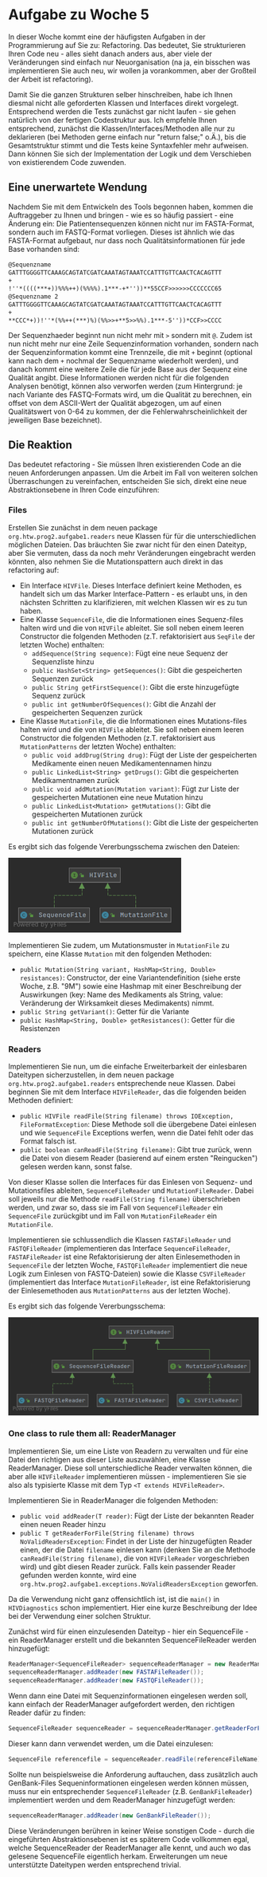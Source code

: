 # Aufgabe zu Woche 5

In dieser Woche kommt eine der häufigsten Aufgaben in der Programmierung auf Sie zu: Refactoring. Das bedeutet, Sie strukturieren Ihren Code neu - alles sieht danach anders aus, aber viele der Veränderungen sind einfach nur Neuorganisation (na ja, ein bisschen was implementieren Sie auch neu, wir wollen ja vorankommen, aber der Großteil der Arbeit ist refactoring).

Damit Sie die ganzen Strukturen selber hinschreiben, habe ich Ihnen diesmal nicht alle geforderten Klassen und Interfaces direkt vorgelegt. Entsprechend werden die Tests zunächst gar nicht laufen - sie gehen natürlich von der fertigen Codestruktur aus. Ich empfehle Ihnen entsprechend, zunächst die Klassen/Interfaces/Methoden alle nur zu deklarieren (bei Methoden gerne einfach nur "return false;" o.Ä.), bis die Gesamtstruktur stimmt und die Tests keine Syntaxfehler mehr aufweisen. Dann können Sie sich der Implementation der Logik und dem Verschieben von existierendem Code zuwenden.

## Eine unerwartete Wendung

Nachdem Sie mit dem Entwickeln des Tools begonnen haben, kommen die Auftraggeber zu Ihnen und bringen - wie es so häufig passiert - eine Änderung ein: Die Patientensequenzen können nicht nur im FASTA-Format, sondern auch im FASTQ-Format vorliegen. Dieses ist ähnlich wie das FASTA-Format aufgebaut, nur dass noch Qualitätsinformationen für jede Base vorhanden sind:

```text
@Sequenzname
GATTTGGGGTTCAAAGCAGTATCGATCAAATAGTAAATCCATTTGTTCAACTCACAGTTT
+
!''*((((***+))%%%++)(%%%%).1***-+*''))**55CCF>>>>>>CCCCCCC65
@Sequenzname 2
GATTTGGGGTTCAAAGCAGTATCGATCAAATAGTAAATCCATTTGTTCAACTCACAGTTT
+
**CCC*+))!''*(%%++(***)%)(%%>>+**5>>%%).1***-5''))*CCF>>CCCC
```

Der Sequenzhaeder beginnt nun nicht mehr mit ```>``` sondern mit ```@```. Zudem ist nun nicht mehr nur eine Zeile Sequenzinformation vorhanden, sondern nach der Sequenzinformation kommt eine Trennzeile, die mit ```+``` beginnt (optional kann nach dem ```+``` nochmal der Sequenzname wiederholt werden), und danach kommt eine weitere Zeile die für jede Base aus der Sequenz eine Qualität angibt. Diese Informationen werden nicht für die folgenden Analysen benötigt, können also verworfen werden (zum Hintergrund: je nach Variante des FASTQ-Formats wird, um die Qualität zu berechnen, ein offset von dem ASCII-Wert der Qualität abgezogen, um auf einen Qualitätswert von 0-64 zu kommen, der die Fehlerwahrscheinlichkeit der jeweiligen Base bezeichnet).

## Die Reaktion

Das bedeutet refactoring - Sie müssen Ihren existierenden Code an die neuen Anforderungen anpassen. Um die Arbeit im Fall von weiteren solchen Überraschungen zu vereinfachen, entscheiden Sie sich, direkt eine neue Abstraktionsebene in Ihren Code einzuführen:

### Files

Erstellen Sie zunächst in dem neuen package ```org.htw.prog2.aufgabe1.readers``` neue Klassen für für die unterschiedlichen möglichen Dateien. Das bräuchten Sie zwar nicht für den einen Dateityp, aber Sie vermuten, dass da noch mehr Veränderungen eingebracht werden könnten, also nehmen Sie die Mutationspattern auch direkt in das refactoring auf:

* Ein Interface ```HIVFile```. Dieses Interface definiert keine Methoden, es handelt sich um das Marker Interface-Pattern - es erlaubt uns, in den nächsten Schritten zu klarifizieren, mit welchen Klassen wir es zu tun haben.
* Eine Klasse ```SequenceFile```, die die Informationen eines Sequenz-files halten wird und die von ```HIVFile``` ableitet. Sie soll neben einem leeren Constructor die folgenden Methoden (z.T. refaktorisiert aus ```SeqFile``` der letzten Woche) enthalten:
    * ```addSequence(String sequence)```: Fügt eine neue Sequenz der Sequenzliste hinzu
    * ```public HashSet<String> getSequences()```: Gibt die gespeicherten Sequenzen zurück
    * ```public String getFirstSequence()```: Gibt die erste hinzugefügte Sequenz zurück
    * ```public int getNumberOfSequences()```: Gibt die Anzahl der gespeicherten Sequenzen zurück
* Eine Klasse ```MutationFile```, die die Informationen eines Mutations-files halten wird und die von ```HIVFile``` ableitet. Sie soll neben einem leeren Constructor die folgenden Methoden (z.T. refaktorisiert aus ```MutationPatterns``` der letzten Woche) enthalten:
    * ```public void addDrug(String drug)```: Fügt der Liste der gespeicherten Medikamente einen neuen Medikamentennamen hinzu
    * ```public LinkedList<String> getDrugs()```: Gibt die gespeicherten Medikamentnamen zurück
    * ```public void addMutation(Mutation variant)```: Fügt zur Liste der gespeicherten Mutationen eine neue Mutation hinzu
    * ```public LinkedList<Mutation> getMutations()```: Gibt die gespeicherten Mutationen zurück
    * ```public int getNumberOfMutations()```: Gibt die Liste der gespeicherten Mutationen zurück
    
Es ergibt sich das folgende Vererbungsschema zwischen den Dateien:

![Vererbung Files](Bilder/Aufgabe2_files.png)

Implementieren Sie zudem, um Mutationsmuster in ```MutationFile``` zu speichern, eine Klasse ```Mutation``` mit den folgenden Methoden:
* ```public Mutation(String variant, HashMap<String, Double> resistances)```: Constructor, der eine Variantendefinition (siehe erste Woche, z.B. "9M") sowie eine Hashmap mit einer Beschreibung der Auswirkungen (key: Name des Medikaments als String, value: Veränderung der Wirksamkeit dieses Medimakents) nimmt.
* ```public String getVariant()```: Getter für die Variante
* ```public HashMap<String, Double> getResistances()```: Getter für die Resistenzen 

### Readers

Implementieren Sie nun, um die einfache Erweiterbarkeit der einlesbaren Dateitypen sicherzustellen, in dem neuen package ```org.htw.prog2.aufgabe1.readers``` entsprechende neue Klassen. Dabei beginnen Sie mit dem Interface ```HIVFileReader```, das die folgenden beiden Methoden definiert:
* ```public HIVFile readFile(String filename) throws IOException, FileFormatException```: Diese Methode soll die übergebene Datei einlesen und wie ```SequenceFile``` Exceptions werfen, wenn die Datei fehlt oder das Format falsch ist.
* ```public boolean canReadFile(String filename)```: Gibt true zurück, wenn die Datei von diesem Reader (basierend auf einem ersten "Reingucken") gelesen werden kann, sonst false. 

Von dieser Klasse sollen die Interfaces für das Einlesen von Sequenz- und Mutationsfiles ableiten, ```SequenceFileReader``` und ```MutationFileReader```. Dabei soll jeweils nur die Methode ```readFile(String filename)``` überschrieben werden, und zwar so, dass sie im Fall von ```SequenceFileReader``` ein ```SequenceFile``` zurückgibt und im Fall von ```MutationFileReader``` ein ```MutationFile```.

Implementieren sie schlussendlich die Klassen ```FASTAFileReader``` und ```FASTQFileReader``` (implementieren das Interface ```SequenceFileReader```, ```FASTAFileReader``` ist eine Refaktorisierung der alten Einlesemethoden in ```SequenceFile``` der letzten Woche, ```FASTQFileReader``` implementiert die neue Logik zum Einlesen von FASTQ-Dateien) sowie die Klasse ```CSVFileReader``` (implementiert das Interface ```MutationFileReader```, ist eine Refaktorisierung der Einlesemethoden aus ```MutationPatterns``` aus der letzten Woche).

Es ergibt sich das folgende Vererbungsschema:

![Vererbung Readers](Bilder/Aufgabe2_readers.png)

### One class to rule them all: ReaderManager

Implementieren Sie, um eine Liste von Readern zu verwalten und für eine Datei den richtigen aus dieser Liste auszuwählen, eine Klasse ReaderManager. Diese soll unterschiedliche Reader verwalten können, die aber alle ```HIVFileReader``` implementieren müssen - implementieren Sie sie also als typisierte Klasse mit dem Typ ```<T extends HIVFileReader>```.

Implementieren Sie in ReaderManager die folgenden Methoden:
* ```public void addReader(T reader)```: Fügt der Liste der bekannten Reader einen neuen Reader hinzu
* ```public T getReaderForFile(String filename) throws NoValidReadersException```: Findet in der Liste der hinzugefügten Reader einen, der die Datei ```filename``` einlesen kann (denken Sie an die Methode ```canReadFile(String filename)```, die von ```HIVFileReader``` vorgeschrieben wird) und gibt diesen Reader zurück. Falls kein passender Reader gefunden werden konnte, wird eine ```org.htw.prog2.aufgabe1.exceptions.NoValidReadersException``` geworfen.

Da die Verwendung nicht ganz offensichtlich ist, ist die ```main()``` in ```HIVDiagnostics``` schon implementiert. Hier eine kurze Beschreibung der Idee bei der Verwendung einer solchen Struktur.

Zunächst wird für einen einzulesenden Dateityp - hier ein SequenceFile - ein ReaderManager erstellt und die bekannten SequenceFileReader werden hinzugefügt:

```java
ReaderManager<SequenceFileReader> sequenceReaderManager = new ReaderManager<>();
sequenceReaderManager.addReader(new FASTAFileReader());
sequenceReaderManager.addReader(new FASTQFileReader());
```

Wenn dann eine Datei mit Sequenzinformationen eingelesen werden soll, kann einfach der ReaderManager aufgefordert werden, den richtigen Reader dafür zu finden:

```java
SequenceFileReader sequenceReader = sequenceReaderManager.getReaderForFile(referenceFileName);
```

Dieser kann dann verwendet werden, um die Datei einzulesen:

```java
SequenceFile referencefile = sequenceReader.readFile(referenceFileName);
```

Sollte nun beispielsweise die Anforderung auftauchen, dass zusätzlich auch GenBank-Files Sequeninformationen eingelesen werden können müssen, muss nur ein entsprechender ```SequenceFileReader``` (z.B. ```GenBankFileReader```) implementiert werden und dem ReaderManager hinzugefügt werden:

```java
sequenceReaderManager.addReader(new GenBankFileReader());
```

Diese Veränderungen berühren in keiner Weise sonstigen Code - durch die eingeführten Abstraktionsebenen ist es späterem Code vollkommen egal, welche SequenceReader der ReaderManager alle kennt, und auch wo das gelesene SequenceFile eigentlich herkam. Erweiterungen um neue unterstützte Dateitypen werden entsprechend trivial.